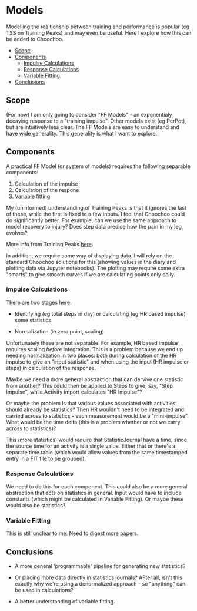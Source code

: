 
# Models

Modelling the realtionship between training and performance is popular
(eg TSS on Training Peaks) and may even be useful.  Here I explore how
this can be added to Choochoo.

* [Scope](#scope)
* [Components](#components)
  * [Impulse Calculations](#impulse-calculations)
  * [Response Calculations](#response-calculations)
  * [Variable Fitting](#variable-fitting)
* [Conclusions](#conclusions)

## Scope

(For now) I am only going to consider "FF Models" - an exponentialy
decaying response to a "training impulse".  Other models exist (eg
PerPot), but are intuitively less clear.  The FF Models are easy to
understand and have wide generality.  This generality is what I want
to explore.

## Components

A practical FF Model (or system of models) requires the following
separable components:

1. Calculation of the impulse
2. Calculation of the respone
3. Variable fitting

My (uninformed) understanding of Training Peaks is that it ignores the
last of these, while the first is fixed to a few inputs.  I feel that
Choochoo could do significantly better.  For example, can we use the
same approach to model recovery to injury?  Does step data predice how
the pain in my leg evolves?

More info from Training Peaks
[here](https://www.trainingpeaks.com/blog/the-science-of-the-performance-manager/).

In addition, we require some way of displaying data.  I will rely on
the standard Choochoo solutions for this (showing values in the diary
and plotting data via Jupyter notebooks).  The plotting may require
some extra "smarts" to give smooth curves if we are calculating points
only daily.

### Impulse Calculations

There are two stages here:

* Identifying (eg total steps in day) or calculating (eg HR based
  impulse) some statistics

* Normalization (ie zero point, scaling)

Unfortunately these are not separable.  For example, HR based impulse
requires scaling *before* integration.  This is a problem because we
end up needing normalization in two places: both during calculation of
the HR impulse to give an "input statistic" and when using the input
(HR impulse or steps) in calculation of the response.

Maybe we need a more general abstraction that can dervive one
statistic from another?  This could then be applied to Steps to give,
say, "Step Impulse", while Activity import calculates "HR Impulse"?

Or maybe the problem is that various values associated with activities
should already be statistics?  Then HR wouldn't need to be integrated
and carried across to statistics - each measurement would be a
"mini-impulse".  What would be the time delta (this is a problem
whether or not we carry across to statistics)?

This (more statistics) would require that StatisticJournal have a
time, since the source time for an activity is a single value.  Either
that or there's a separate time table (which would allow values from
the same timestamped entry in a FIT file to be grouped).

### Response Calculations

We need to do this for each component.  This could also be a more
general abstraction that acts on statistics in general.  Input would
have to include constants (which might be calculated in Variable
Fitting).  Or maybe these would also be statistics?

### Variable Fitting

This is still unclear to me.  Need to digest more papers.

## Conclusions

* A more general 'programmable' pipeline for generating new statistics?

* Or placing more data directly in statistics journals?  AFter all,
  isn't this exactly why we're using a denormalized approach - so
  "anything" can be used in calculations?

* A better understanding of variable fitting.
